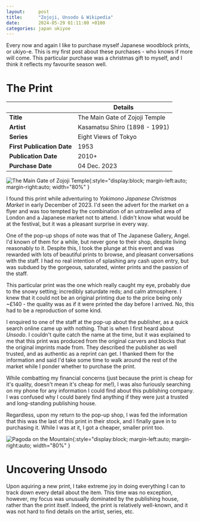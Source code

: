 ```yaml
---
layout:     post
title:      "Zojoji, Unsodo & Wikipedia"
date:       2024-05-29 01:11:00 +0100
categories: japan ukiyoe
---
```

Every now and again I like to purchase myself Japanese woodblock prints, or ukiyo-e. This is my first post about these purchases - who knows if more will come. This particular purchase was a christmas gift to myself, and I think it reflects my favourite season well.

# The Print

|   | Details |
| - | - |
| **Title** | The Main Gate of Zojoji Temple |
| **Artist** | Kasamatsu Shiro (1898 - 1991) |
| **Series** | Eight Views of Tokyo |
| **First Publication Date** | 1953 |
| **Publication Date** | 2010+ |
| **Purchase Date** | 04 Dec. 2023 |

![The Main Gate of Zojoji Temple](/assets/img/IMG_2126.JPG){:style="display:block; margin-left:auto; margin-right:auto; width="80%" }

I found this print while adventuring to *Yokimono Japanese Christmas Market* in early December of 2023. I'd seen the advert for the market on a flyer and was too tempted by the combination of an untravelled area of London and a Japanese market not to attend. I didn't know what would be at the festival, but it was a pleasant surprise in every way.

One of the pop-up shops of note was that of The Japanese Gallery, Angel. I'd known of them for a while, but never gone to their shop, despite living reasonably to it. Despite this, I took the plunge at this event and was rewarded with lots of beautiful prints to browse, and pleasant conversations with the staff. I had no real intention of splashing any cash upon entry, but was subdued by the gorgeous, saturated, winter prints and the passion of the staff.

This particular print was the one which really caught my eye, probably due to the snowy setting; incredibly saturdate reds; and calm atmosphere. I knew that it could not be an original printing due to the price being only ~£140 - the quality was as if it were printed the day before I arrived. No, this had to be a reproduction of some kind.

I enquired to one of the staff at the pop-up about the publisher, as a quick search online came up with nothing. That is when I first heard about *Unsodo*. I couldn't quite catch the name at the time, but it was explained to me that this print was produced from the original carvers and blocks that the original imprints made from. They described the publisher as well trusted, and as authentic as a reprint can get. I thanked them for the information and said I'd take some time to walk around the rest of the market while I ponder whether to purchase the print.

While combatting my financial concerns (just because the print is cheap for it's quality, doesn't mean it's cheap for me!), I was also furiously searching on my phone for any information I could find about this publishing company. I was confused why I could barely find anything if they were just a trusted and long-standing publishing house.

Regardless, upon my return to the pop-up shop, I was fed the information that this was the last of this print in their stock, and I finally gave in to purchasing it. While I was at it, I got a cheaper, smaller print too.

![Pagoda on the Mountain](/assets/img/IMG_2122.JPG){:style="display:block; margin-left:auto; margin-right:auto; width="80%" }

# Uncovering Unsodo
Upon aquiring a new print, I take extreme joy in doing everything I can to track down every detail about the item. This time was no exception, however, my focus was unusually dominated by the publishing house, rather than the print itself. Indeed, the print is relatively well-known, and it was not hard to find details on the artist, series, etc.

